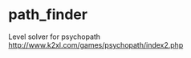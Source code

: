 path_finder
===========

Level solver for psychopath http://www.k2xl.com/games/psychopath/index2.php
